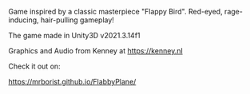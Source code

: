 Game inspired by a classic masterpiece "Flappy Bird". Red-eyed, rage-inducing, hair-pulling gameplay!

The game made in Unity3D v2021.3.14f1

Graphics and Audio from Kenney at https://kenney.nl

Check it out on:

https://mrborist.github.io/FlabbyPlane/
